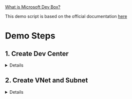 [What is Microsoft Dev Box?](https://learn.microsoft.com/en-us/azure/dev-box/overview-what-is-microsoft-dev-box)

This demo script is based on the official documentation [here]( https://learn.microsoft.com/en-us/azure/dev-box/quickstart-configure-dev-box-service?tabs=AzureADJoin)
# Demo Steps
## 1. Create Dev Center
<details><summary>Details</summary>
1. Login to Azure portal
2. Search for Dev Center in the top search and go through creation steps
</details>

## 2. Create VNet and Subnet
<details><summary>Details</summary>
1. Search for Virtual Network in the top search and go through creation steps to create a VNet with Default Subnet. Accept the default values for VNet and SubNet addresses.
</details> 

